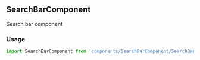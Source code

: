## SearchBarComponent

Search bar component

### Usage

```javascript
import SearchBarComponent from 'components/SearchBarComponent/SearchBarComponent.js';
```
